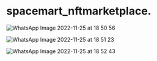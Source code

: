 # spacemart_nftmarketplace.

![WhatsApp Image 2022-11-25 at 18 50 56](https://user-images.githubusercontent.com/75496387/204562591-1f5201b7-e8d9-4c81-a419-e1183a8bdbda.jpg)

![WhatsApp Image 2022-11-25 at 18 51 23](https://user-images.githubusercontent.com/75496387/204562627-6d4459a4-8515-42fe-8257-0f40ed916e83.jpg)

![WhatsApp Image 2022-11-25 at 18 52 43](https://user-images.githubusercontent.com/75496387/204562678-47dcfd5a-1918-4b76-9af3-f7895e09c398.jpg)
